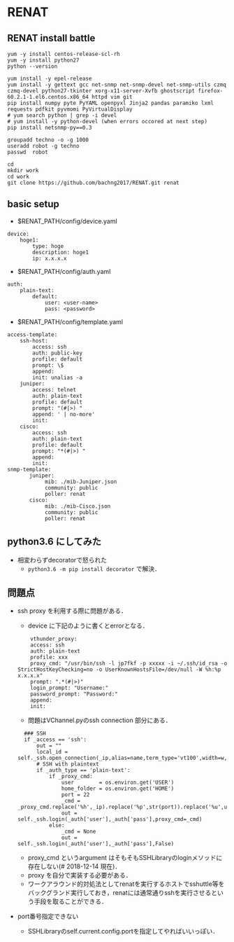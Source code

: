 # RENAT
## RENAT install battle
```
yum -y install centos-release-scl-rh
yum -y install python27
python --version

yum install -y epel-release
yum install -y gettext gcc net-snmp net-snmp-devel net-snmp-utils czmq czmq-devel python27-tkinter xorg-x11-server-Xvfb ghostscript firefox-60.2.1-1.el6.centos.x86_64 httpd vim git
pip install numpy pyte PyYAML openpyxl Jinja2 pandas paramiko lxml requests pdfkit pyvmomi PyVirtualDisplay
# yum search python | grep -i devel
# yum install -y python-devel (when errors occored at next step)
pip install netsnmp-py==0.3 

groupadd techno -o -g 1000
useradd robot -g techno
passwd  robot
```

```
cd
mkdir work
cd work
git clone https://github.com/bachng2017/RENAT.git renat
```

## basic setup

-  $RENAT_PATH/config/device.yaml
```
device:
    hoge1:
        type: hoge
        description: hoge1
        ip: x.x.x.x
```

-  $RENAT_PATH/config/auth.yaml
```
auth:
    plain-text:
        default:
            user: <user-name>
            pass: <password>
```

-  $RENAT_PATH/config/template.yaml
```
access-template:
    ssh-host:
        access: ssh
        auth: public-key
        profile: default
        prompt: \$
        append:
        init: unalias -a
    juniper:
        access: telnet
        auth: plain-text
        profile: default
        prompt: "(#|>) "
        append: ' | no-more'
        init:
    cisco:
        access: ssh
        auth: plain-text
        profile: default
        prompt: "*(#|>) "
        append:
        init:
snmp-template:
       juniper:
            mib: ./mib-Juniper.json
            community: public
            poller: renat
       cisco:
            mib: ./mib-Cisco.json
            community: public
            poller: renat
```


## python3.6 にしてみた
  - 相変わらずdecoratorで怒られた
    - `python3.6 -m pip install decorator` で解決．

## 問題点
  - ssh proxy を利用する際に問題がある．
    - device に下記のように書くとerrorとなる．
    ```
        vthunder_proxy:
        access: ssh
        auth: plain-text
        profile: xxx
        proxy_cmd: "/usr/bin/ssh -l jp7fkf -p xxxxx -i ~/.ssh/id_rsa -o StrictHostKeyChecking=no -o UserKnownHostsFile=/dev/null -W %h:%p x.x.x.x"
        prompt: ".*(#|>)"
        login_prompt: "Username:"
        password_prompt: "Password:"
        append:
        init:
    ```
    - 問題はVChannel.pyのssh connection  部分にある．
    ```
      ### SSH
      if _access == 'ssh':
          out = ""
          local_id = self._ssh.open_connection(_ip,alias=name,term_type='vt100',width=w,height=h,timeout=_timeout)
          # SSH with plaintext
          if _auth_type == 'plain-text':
              if _proxy_cmd:
                  user        = os.environ.get('USER')
                  home_folder = os.environ.get('HOME')
                  port = 22
                  _cmd = _proxy_cmd.replace('%h',_ip).replace('%p',str(port)).replace('%u',user).replace('~',home_folder)
                  out = self._ssh.login(_auth['user'],_auth['pass'],proxy_cmd=_cmd)
              else:
                  _cmd = None
                  out = self._ssh.login(_auth['user'],_auth['pass'],False)
    ```
    - proxy_cmd というargument はそもそもSSHLibraryのloginメソッドに存在しない(# 2018-12-14 現在)．
    - proxy を自分で実装する必要がある．
    - ワークアラウンド的対処法としてrenatを実行するホストでsshuttle等をバックグランド実行しておき，renatには通常通りsshを実行させるという手段を取ることができる．

  - port番号指定できない
    - SSHLibraryのself.current.config.portを指定してやればいいっぽい．